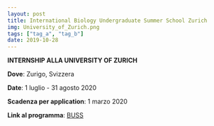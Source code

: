 ```yaml
---
layout: post
title: International Biology Undergraduate Summer School Zurich
img: University_of_Zurich.png
tags: ["tag_a", "tag_b"]
date: 2019-10-28
---
```


**INTERNSHIP ALLA UNIVERSITY OF ZURICH**

**Dove**: Zurigo, Svizzera

**Date**: 1 luglio - 31 agosto 2020

**Scadenza per application**: 1 marzo 2020

**Link al programma**: [BUSS](https://www.biologie.uzh.ch/de/Studium/UndergraduateSummerSchool.html) 


